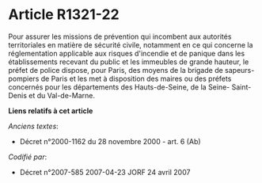 # Article R1321-22

Pour assurer les missions de prévention qui incombent aux autorités territoriales en matière de sécurité civile, notamment en
ce qui concerne la réglementation applicable aux risques d'incendie et de panique dans les établissements recevant du public
et les immeubles de grande hauteur, le préfet de police dispose, pour Paris, des moyens de la brigade de sapeurs-pompiers de
Paris et les met à disposition des maires ou des préfets concernés pour les départements des Hauts-de-Seine, de la Seine-
Saint-Denis et du Val-de-Marne.

**Liens relatifs à cet article**

_Anciens textes_:

  - Décret n°2000-1162 du 28 novembre 2000 - art. 6 (Ab)

_Codifié par_:

  - Décret n°2007-585 2007-04-23 JORF 24 avril 2007
